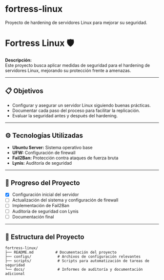 # fortress-linux
Proyecto de hardening de servidores Linux para mejorar su seguridad.

# Fortress Linux 🛡️  

**Descripción:**  
Este proyecto busca aplicar medidas de seguridad para el hardening de servidores Linux, mejorando su protección frente a amenazas.  

---

## 📋 **Objetivos**  
- Configurar y asegurar un servidor Linux siguiendo buenas prácticas.  
- Documentar cada paso del proceso para facilitar la replicación.  
- Evaluar la seguridad antes y después del hardening.  

---

## ⚙️ **Tecnologías Utilizadas**  
- **Ubuntu Server:** Sistema operativo base  
- **UFW:** Configuración de firewall  
- **Fail2Ban:** Protección contra ataques de fuerza bruta  
- **Lynis:** Auditoría de seguridad  

---

## 🚀 **Progreso del Proyecto**  
- [x] Configuración inicial del servidor  
- [ ] Actualización del sistema y configuración de firewall  
- [ ] Implementación de Fail2Ban  
- [ ] Auditoría de seguridad con Lynis  
- [ ] Documentación final  

---

## 📂 **Estructura del Proyecto**  
```plaintext
fortress-linux/
├── README.md          # Documentación del proyecto
├── configs/            # Archivos de configuración relevantes
├── scripts/            # Scripts para automatización de tareas de seguridad
└── docs/               # Informes de auditoría y documentación adicional
